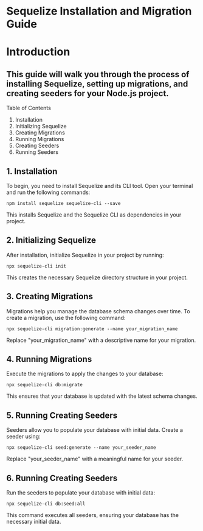 # Sequelize Installation and Migration Guide

# Introduction

## This guide will walk you through the process of installing Sequelize, setting up migrations, and creating seeders for your Node.js project.

Table of Contents
1. Installation
2. Initializing Sequelize
3. Creating Migrations
4. Running Migrations
5. Creating Seeders
6. Running Seeders


## 1. Installation
To begin, you need to install Sequelize and its CLI tool. Open your terminal and run the following commands:
```
npm install sequelize sequelize-cli --save
```
This installs Sequelize and the Sequelize CLI as dependencies in your project.

## 2. Initializing Sequelize
After installation, initialize Sequelize in your project by running:
```
npx sequelize-cli init
```
This creates the necessary Sequelize directory structure in your project.

## 3. Creating Migrations
Migrations help you manage the database schema changes over time. To create a migration, use the following command:
```
npx sequelize-cli migration:generate --name your_migration_name
```
Replace "your_migration_name" with a descriptive name for your migration.

## 4. Running Migrations
Execute the migrations to apply the changes to your database:
```
npx sequelize-cli db:migrate
```
This ensures that your database is updated with the latest schema changes.

## 5. Running Creating Seeders
Seeders allow you to populate your database with initial data. Create a seeder using:
```
npx sequelize-cli seed:generate --name your_seeder_name
```
Replace "your_seeder_name" with a meaningful name for your seeder.

## 6. Running Creating Seeders
Run the seeders to populate your database with initial data:
```
npx sequelize-cli db:seed:all
```
This command executes all seeders, ensuring your database has the necessary initial data.